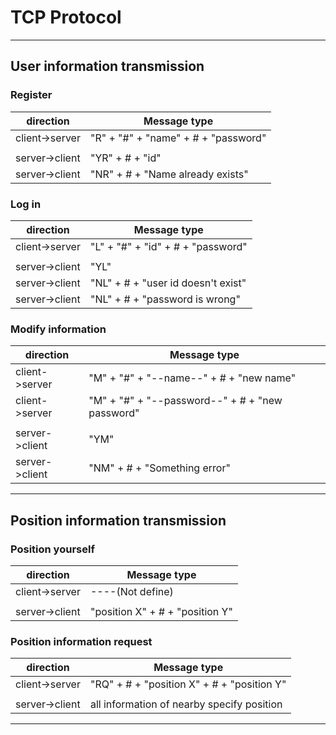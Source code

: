 
# TCP Protocol

----------------------------

## User information transmission

### Register

|direction|Message type|
|-|-|
|client->server|"R" + "#" + "name" + # + "password"|
|||
|server->client|"YR" + # + "id"|
|server->client|"NR" + # + "Name already exists"|

### Log in
|direction|Message type|
|-|-|
|client->server|"L" + "#" + "id" + # + "password"|
|||
|server->client|"YL"|
|server->client|"NL" + # + "user id doesn't exist"|
|server->client|"NL" + # + "password is wrong"|


### Modify information
|direction|Message type|
|-|-|
|client->server|"M" + "#" + "--name--" + # + "new name"|
|client->server|"M" + "#" + "--password--" + # + "new password"|
|||
|server->client|"YM"|
|server->client|"NM" + # + "Something error"|

----------------------------

## Position information transmission

### Position yourself

|direction|Message type|
|-|-|
|client->server|----(Not define)|
|||
|server->client|"position X" + # + "position Y"|

### Position information request

|direction|Message type|
|-|-|
|client->server|"RQ" + # + "position X" + # + "position Y"|
|||
|server->client|all information of nearby specify position|

----------------------------
